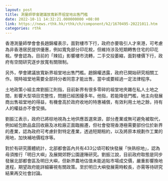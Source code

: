 ```yaml
---
layout: post
title: 測量師學會建議放寬新界祖堂地出售門檻
date: 2022-10-11 14:32:21.000000000 +08:00
link: https://news.rthk.hk/rthk/ch/component/k2/1670495-20221011.htm
categories: rthk
---
```


香港測量師學會會長趙錦權表示，面對樓市下行，政府亦要吸引人才來港，可考慮為非香港居民提供優惠，例如寬免部分印花稅，但維持涉及短期轉售住宅的印花稅。學會認為，目前的「辣招」影響樓市流轉，二手交投萎縮，面對樓價下行，政府有空間研究逐步放寬有關限制。

另外，學會建議放寬新界祖堂地出售門檻。趙錦權透露，政府已開始研究相關工作。現時祖堂地需要全部持分者同意才能出售，當中或要經過一定法律程序。

土地政策小組主席劉振江則指，目前新界有很多零碎的祖堂地夾雜在私人土地之間，影響大型項目完整性，問題已經困擾多年。他指，若能降低門檻，地主向發展商出售祖堂地的得益，有機會高於政府收地的特惠補償，有效利用土地之餘，持有人的權益亦不會受損。

劉振江表示，政府已將棕地視為土地供應首選來源，部分產業或無可避免被取代，例如紙包飲品盒回收廠及冰粒廠正面臨搬遷，但社會發現香港極需要部份位於新界的產業，認為政府可考慮針對特定產業，透過短期租約，以及將原本規劃作工業的用地，加快補地價程序等。

對於有研究團體統計，北部都會區內共有433公頃可較快發展「快熟棕地」，認為毋須推行「明日大嶼」及展開郊野公園邊陲研究。劉振江說，目前政府取態是同步發展北部都會區及明日大嶼，但新界農地估值未能追貼市場成交價，嚴重影響換地進程，期望政府能詳細審視有關政策。至於明日大嶼發展需時較長，亦需等待研究結果再交社會討論。
